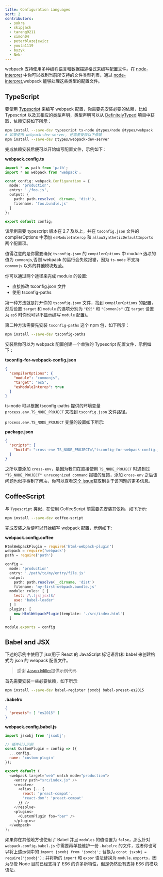 ```yaml
---
title: Configuration Languages
sort: 2
contributors:
  - sokra
  - skipjack
  - tarang9211
  - simon04
  - peterblazejewicz
  - youta1119
  - byzyk
  - Nek-
---
```


webpack 支持使用多种编程语言和数据描述格式来编写配置文件。在 [node-interpret](https://github.com/gulpjs/interpret) 中你可以找到当前所支持的文件类型列表，通过 [node-interpret](https://github.com/gulpjs/interpret),webpack 能够处理这些类型的配置文件。


## TypeScript

要使用 [Typescript](https://www.typescriptlang.org/) 来编写 webpack 配置，你需要先安装必要的依赖，比如 Typescript 以及其相应的类型声明，类型声明可以从 [DefinitelyTyped](https://definitelytyped.org/) 项目中获取，依赖安装如下所示：

``` bash
npm install --save-dev typescript ts-node @types/node @types/webpack
# 如果使用 webpack-dev-server, 还需要安装以下依赖
npm install --save-dev @types/webpack-dev-server
```

完成依赖安装后便可以开始编写配置文件，示例如下：

__webpack.config.ts__

```typescript
import * as path from 'path';
import * as webpack from 'webpack';

const config: webpack.Configuration = {
  mode: 'production',
  entry: './foo.js',
  output: {
    path: path.resolve(__dirname, 'dist'),
    filename: 'foo.bundle.js'
  }
};

export default config;
```

该示例需要 typescript 版本在 2.7 及以上，并在 `tsconfig.json` 文件的 compilerOptions 中添加 `esModuleInterop` 和 `allowSyntheticDefaultImports` 两个配置项。

值得注意的是你需要确保 `tsconfig.json` 的 `compilerOptions` 中 module 选项的值为 `commonjs`,否则 webpack 的运行会失败报错，因为 `ts-node` 不支持 `commonjs` 以外的其他模块规范。

你可以通过两个途径来完成 module 的设置:

* 直接修改 tsconfig.json 文件
* 使用 tsconfig-paths

第一种方法就是打开你的 `tsconfig.json` 文件，找到 `compilerOptions` 的配置，然后设置 `target` 和 `module` 的选项分别为 `"ES5"` 和 `"CommonJs"` (在 `target` 设置为 `es5` 时你也可以不显示编写 `module` 配置)。

第二种方法需要先安装 `tsconfig-paths` 这个 npm 包，如下所示：

``` bash
npm install --save-dev tsconfig-paths
```

安装后你可以为 webpack 配置创建一个单独的 Typescript 配置文件，示例如下：

__tsconfig-for-webpack-config.json__

``` json
{
  "compilerOptions": {
    "module": "commonjs",
    "target": "es5",
    "esModuleInterop": true
  }
}
```

ts-node 可以根据 tsconfig-paths 提供的环境变量 `process.env.TS_NODE_PROJECT` 来找到 `tsconfig.json` 文件路径。

`process.env.TS_NODE_PROJECT` 变量的设置如下所示:

__package.json__

```json
{
  "scripts": {
    "build": "cross-env TS_NODE_PROJECT=\"tsconfig-for-webpack-config.json\" webpack"
  }
}
```

之所以要添加 `cross-env`，是因为我们在直接使用 `TS_NODE_PROJECT` 时遇到过 `"TS_NODE_PROJECT" unrecognized command` 报错的反馈，添加 `cross-env` 之后该问题也似乎得到了解决，你可以查看[这个 issue](https://github.com/webpack/webpack.js.org/issues/2733)获取到关于该问题的更多信息。


## CoffeeScript

与 `Typescript` 类似，在使用 CoffeeScript 前需要先安装其依赖，如下所示:

``` bash
npm install --save-dev coffee-script
```

完成安装之后便可以开始编写 webpack 配置，示例如下:

__webpack.config.coffee__

<!-- eslint-skip -->

```js
HtmlWebpackPlugin = require('html-webpack-plugin')
webpack = require('webpack')
path = require('path')

config =
  mode: 'production'
  entry: './path/to/my/entry/file.js'
  output:
    path: path.resolve(__dirname, 'dist')
    filename: 'my-first-webpack.bundle.js'
  module: rules: [ {
    test: /\.(js|jsx)$/
    use: 'babel-loader'
  } ]
  plugins: [
    new HtmlWebpackPlugin(template: './src/index.html')
  ]

module.exports = config
```


## Babel and JSX

下述的示例中使用了 jsx(用于 React 的 JavaScript 标记语言)和 babel 来创建格式为 json 的 webpack 配置文件。

> 感谢 [Jason Miller](https://twitter.com/_developit)提供示例代码

首先需要安装一些必要依赖，如下所示:

``` bash
npm install --save-dev babel-register jsxobj babel-preset-es2015
```

__.babelrc__

``` json
{
  "presets": [ "es2015" ]
}
```

__webpack.config.babel.js__

``` js
import jsxobj from 'jsxobj';

// 插件引入示例
const CustomPlugin = config => ({
  ...config,
  name: 'custom-plugin'
});

export default (
  <webpack target="web" watch mode="production">
    <entry path="src/index.js" />
    <resolve>
      <alias {...{
        react: 'preact-compat',
        'react-dom': 'preact-compat'
      }} />
    </resolve>
    <plugins>
      <CustomPlugin foo="bar" />
    </plugins>
  </webpack>
);
```

如果你在其他地方也使用了 Babel 并且 `modules` 的值设置为 `false`，那么针对 `webpack.config.babel.js` 你需要再单独维护一份 `.babelrc` 的文件，或者你也可以将上述示例中的 `import jsxobj from 'jsxobj';` 替换为 `const jsxobj = require('jsxobj');` 并将新的 `import` 和 `expor` 语法替换为 `module.exports`，因为尽管 Node 目前已经支持了 ES6 的许多新特性，但是仍然没有支持 ES6 的模块语法。